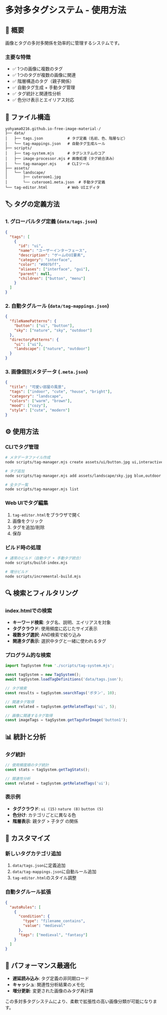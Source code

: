 # 多対多タグシステム - 使用方法

## 🎯 概要

画像とタグの多対多関係を効率的に管理するシステムです。

### 主要な特徴
- ✅ 1つの画像に複数のタグ
- ✅ 1つのタグが複数の画像に関連
- ✅ 階層構造のタグ（親子関係）
- ✅ 自動タグ生成 + 手動タグ管理
- ✅ タグ統計と関連性分析
- ✅ 色分け表示とエイリアス対応

## 📁 ファイル構造

```
yohyama0216.github.io-free-image-material-/
├── data/
│   ├── tags.json           # タグ定義（名前、色、階層など）
│   └── tag-mappings.json   # 自動タグ生成ルール
├── scripts/
│   ├── tag-system.mjs      # タグシステムのコア
│   ├── image-processor.mjs # 画像処理（タグ統合済み）
│   └── tag-manager.mjs     # CLIツール
├── assets/
│   └── landscape/
│       ├── cuteroom1.jpg
│       └── cuteroom1.meta.json  # 手動タグ定義
└── tag-editor.html         # Web UIエディタ
```

## 🏷️ タグの定義方法

### 1. グローバルタグ定義 (`data/tags.json`)

```json
{
  "tags": [
    {
      "id": "ui",
      "name": "ユーザーインターフェース",
      "description": "ゲームのUI要素", 
      "category": "interface",
      "color": "#007bff",
      "aliases": ["interface", "gui"],
      "parent": null,
      "children": ["button", "menu"]
    }
  ]
}
```

### 2. 自動タグルール (`data/tag-mappings.json`)

```json
{
  "fileNamePatterns": {
    "button": ["ui", "button"],
    "sky": ["nature", "sky", "outdoor"]
  },
  "directoryPatterns": {
    "ui": ["ui"],
    "landscape": ["nature", "outdoor"]
  }
}
```

### 3. 画像個別メタデータ (`.meta.json`)

```json
{
  "title": "可愛い部屋の風景",
  "tags": ["indoor", "cute", "house", "bright"],
  "category": "landscape",
  "colors": ["warm", "brown"],
  "mood": ["cozy"],
  "style": ["cute", "modern"]
}
```

## ⚙️ 使用方法

### CLIでタグ管理

```bash
# メタデータファイル作成
node scripts/tag-manager.mjs create assets/ui/button.jpg ui,interactive,red

# タグ追加
node scripts/tag-manager.mjs add assets/landscape/sky.jpg blue,outdoor

# 全タグ一覧
node scripts/tag-manager.mjs list
```

### Web UIでタグ編集

1. `tag-editor.html`をブラウザで開く
2. 画像をクリック
3. タグを追加/削除
4. 保存

### ビルド時の処理

```bash
# 通常のビルド（自動タグ + 手動タグ統合）
node scripts/build-index.mjs

# 増分ビルド
node scripts/incremental-build.mjs
```

## 🔍 検索とフィルタリング

### index.htmlでの検索

- **キーワード検索**: タグ名、説明、エイリアスを対象
- **タグクラウド**: 使用頻度に応じたサイズ表示
- **複数タグ選択**: AND検索で絞り込み
- **関連タグ表示**: 選択中タグと一緒に使われるタグ

### プログラム的な検索

```javascript
import TagSystem from './scripts/tag-system.mjs';

const tagSystem = new TagSystem();
await tagSystem.loadTagDefinitions('data/tags.json');

// タグ検索
const results = tagSystem.searchTags('ボタン', 10);

// 関連タグ取得
const related = tagSystem.getRelatedTags('ui', 5);

// 画像に関連するタグ取得
const imageTags = tagSystem.getTagsForImage('button1');
```

## 📊 統計と分析

### タグ統計

```javascript
// 使用頻度順のタグ統計
const stats = tagSystem.getTagStats();

// 関連性分析
const related = tagSystem.getRelatedTags('ui');
```

### 表示例

- **タグクラウド**: `ui (15)` `nature (8)` `button (5)`
- **色分け**: カテゴリごとに異なる色
- **階層表示**: 親タグ > 子タグ の関係

## 🔧 カスタマイズ

### 新しいタグカテゴリ追加

1. `data/tags.json`に定義追加
2. `data/tag-mappings.json`に自動ルール追加
3. `tag-editor.html`のスタイル調整

### 自動タグルール拡張

```json
{
  "autoRules": [
    {
      "condition": {
        "type": "filename_contains",
        "value": "medieval"
      },
      "tags": ["medieval", "fantasy"]
    }
  ]
}
```

## 🚀 パフォーマンス最適化

- **遅延読み込み**: タグ定義の非同期ロード
- **キャッシュ**: 関連性分析結果のメモ化
- **増分更新**: 変更された画像のみタグ再計算

この多対多タグシステムにより、柔軟で拡張性の高い画像分類が可能になります。
